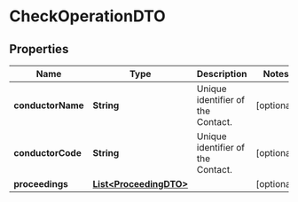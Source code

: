 # CheckOperationDTO

## Properties
Name | Type | Description | Notes
------------ | ------------- | ------------- | -------------
**conductorName** | **String** | Unique identifier of the Contact. |  [optional]
**conductorCode** | **String** | Unique identifier of the Contact. |  [optional]
**proceedings** | [**List&lt;ProceedingDTO&gt;**](ProceedingDTO.md) |  |  [optional]
